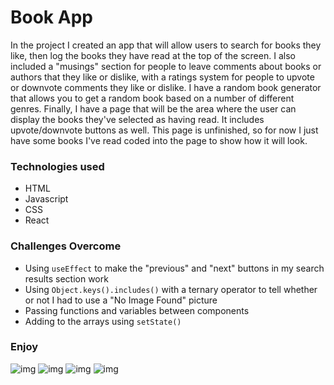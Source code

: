 # Book App
In the project I created an app that will allow users to search for books they like, then log the books they have read at the top of the screen. I also included a "musings" section for people to leave comments about books or authors that they like or dislike, with a ratings system for people to upvote or downvote comments they like or dislike. I have a random book generator that allows you to get a random book based on a number of different genres. Finally, I have a page that will be the area where the user can display the books they've selected as having read. It includes upvote/downvote buttons as well. This page is unfinished, so for now I just have some books I've read coded into the page to show how it will look.

### Technologies used
- HTML
- Javascript
- CSS
- React

### Challenges Overcome
- Using ```useEffect``` to make the "previous" and "next" buttons in my search results section work
- Using ```Object.keys().includes()``` with a ternary operator to tell whether or not I had to use a "No Image Found" picture
- Passing functions and variables between components
- Adding to the arrays using ```setState()```

### Enjoy
![img](/public/src/components/pics/Home.png)
![img](/public/src/components/pics/RandomBookGeneratorSample.png)
![img](/public/src/components/pics/MusingsSection.png)
![img](/public/src/components/pics/BooksIveReadSection.png)